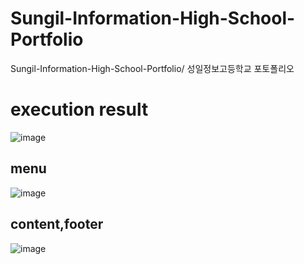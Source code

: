 # Sungil-Information-High-School-Portfolio
Sungil-Information-High-School-Portfolio/ 성일정보고등학교 포토폴리오<br>


# execution result
![image](https://github.com/edaild/Sungil-Information-High-School-Portfolio/assets/109999749/6ce08a20-061f-42bc-b93b-292c5d92bbed)
## menu
![image](https://github.com/edaild/Sungil-Information-High-School-Portfolio/assets/109999749/fc5b279a-cbc1-456b-a6ae-332c40ca6e6b)

## content,footer
![image](https://github.com/edaild/Sungil-Information-High-School-Portfolio/assets/109999749/e1de4677-add0-4638-9f0f-0ffa638c00b4)
